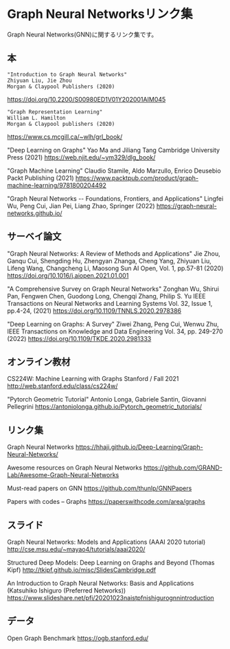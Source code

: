 # Graph Neural Networksリンク集
Graph Neural Networks(GNN)に関するリンク集です。

## 本
    "Introduction to Graph Neural Networks"
    Zhiyuan Liu, Jie Zhou
    Morgan & Claypool Publishers (2020)
https://doi.org/10.2200/S00980ED1V01Y202001AIM045

    "Graph Representation Learning"
    William L. Hamilton
    Morgan & Claypool publishers (2020)
https://www.cs.mcgill.ca/~wlh/grl_book/

  "Deep Learning on Graphs"
  Yao Ma and Jiliang Tang
  Cambridge University Press (2021)
https://web.njit.edu/~ym329/dlg_book/

  "Graph Machine Learning"
  Claudio Stamile, Aldo Marzullo, Enrico Deusebio 
  Packt Publishing (2021)
https://www.packtpub.com/product/graph-machine-learning/9781800204492

  "Graph Neural Networks -- Foundations, Frontiers, and Applications"
  Lingfei Wu, Peng Cui, Jian Pei, Liang Zhao, 
  Springer (2022)
https://graph-neural-networks.github.io/

## サーベイ論文
  "Graph Neural Networks: A Review of Methods and Applications"
  Jie Zhou, Ganqu Cui, Shengding Hu, Zhengyan Zhanga, Cheng Yang, Zhiyuan Liu, Lifeng Wang, Changcheng Li, Maosong Sun
  AI Open, Vol. 1, pp.57-81 (2020)
https://doi.org/10.1016/j.aiopen.2021.01.001

  "A Comprehensive Survey on Graph Neural Networks"
  Zonghan Wu, Shirui Pan, Fengwen Chen, Guodong Long, Chengqi Zhang, Philip S. Yu
  IEEE Transactions on Neural Networks and Learning Systems
  Vol. 32, Issue 1, pp.4-24, (2021)
https://doi.org/10.1109/TNNLS.2020.2978386

  "Deep Learning on Graphs: A Survey"
  Ziwei Zhang, Peng Cui, Wenwu Zhu,
  IEEE Transactions on Knowledge and Data Engineering
  Vol. 34, pp. 249-270 (2022)
https://doi.org/10.1109/TKDE.2020.2981333

## オンライン教材
  CS224W: Machine Learning with Graphs
  Stanford / Fall 2021
http://web.stanford.edu/class/cs224w/

  "Pytorch Geometric Tutorial"
  Antonio Longa, Gabriele Santin, Giovanni Pellegrini
https://antoniolonga.github.io/Pytorch_geometric_tutorials/

## リンク集
  Graph Neural Networks
https://hhaji.github.io/Deep-Learning/Graph-Neural-Networks/

  Awesome resources on Graph Neural Networks
https://github.com/GRAND-Lab/Awesome-Graph-Neural-Networks

  Must-read papers on GNN
https://github.com/thunlp/GNNPapers

  Papers with codes – Graphs
https://paperswithcode.com/area/graphs

## スライド
  Graph Neural Networks: Models and Applications (AAAI 2020 tutorial)
http://cse.msu.edu/~mayao4/tutorials/aaai2020/

  Structured Deep Models: Deep Learning on Graphs and Beyond (Thomas Kipf)
http://tkipf.github.io/misc/SlidesCambridge.pdf

  An Introduction to Graph Neural Networks: Basis and Applications (Katsuhiko Ishiguro (Preferred Networks))
https://www.slideshare.net/pfi/20201023naistpfnishigurognnintroduction

## データ
  Open Graph Benchmark
https://ogb.stanford.edu/

